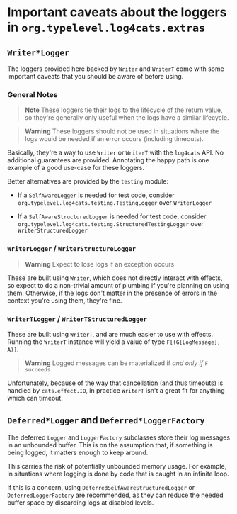 Important caveats about the loggers in `org.typelevel.log4cats.extras`
======================================================================

`Writer*Logger`
---------------

The loggers provided here backed by `Writer` and `WriterT` come with some important caveats that 
you should be aware of before using.

### General Notes

> **Note**
> These loggers tie their logs to the lifecycle of the return value, so they're generally only useful
when the logs have a similar lifecycle. 
 
> **Warning**
> These loggers should not be used in situations where the logs would be needed if an error occurs (including timeouts).

Basically, they're a way to use `Writer` or `WriterT` with the `log4cats` API. No additional guarantees
are provided. Annotating the happy path is one example of a good use-case for these loggers.

Better alternatives are provided by the `testing` module:
- If a `SelfAwareLogger` is needed for test code, consider
`org.typelevel.log4cats.testing.TestingLogger` over `WriterLogger`

- If a `SelfAwareStructuredLogger` is needed for test code, consider
`org.typelevel.log4cats.testing.StructuredTestingLogger` over `WriterStructuredLogger`

### `WriterLogger` / `WriterStructureLogger`

> **Warning**
> Expect to lose logs if an exception occurs

These are built using `Writer`, which does not directly interact with effects, so expect to do a
non-trivial amount of plumbing if you're planning on using them. Otherwise, if the logs don't matter
in the presence of errors in the context you're using them, they're fine.

### `WriterTLogger` / `WriterTStructuredLogger`

These are built using `WriterT`, and are much easier to use with effects. Running the `WriterT` 
instance will yield a value of type `F[(G[LogMessage], A)]`. 

> **Warning**
> Logged messages can be materialized if *and only if* `F succeeds`

Unfortunately, because of the way that cancellation (and thus timeouts) is handled by 
`cats.effect.IO`, in practice `WriterT` isn't a great fit for anything which can timeout.

`Deferred*Logger` and `Deferred*LoggerFactory`
----------------------------------------------

The deferred `Logger` and `LoggerFactory` subclasses store their log messages in an unbounded 
buffer. This is on the assumption that, if something is being logged, it matters enough to keep
around.

This carries the risk of potentially unbounded memory usage. For example, in situations where 
logging is done by code that is caught in an infinite loop.

If this is a concern, using `DeferredSelfAwareStructuredLogger` or `DeferredLoggerFactory` are recommended, 
as they can reduce the needed buffer space by discarding logs at disabled levels.